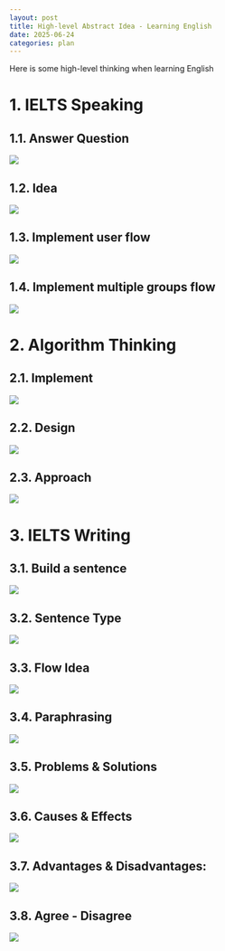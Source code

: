 ```yaml
---
layout: post
title: High-level Abstract Idea - Learning English
date: 2025-06-24
categories: plan
---
```


Here is some high-level thinking when learning English

# 1. IELTS Speaking

## 1.1. Answer Question

![](/images/IELTS/ielts_speaking_answer_question.jpeg)

## 1.2. Idea

![](/images/IELTS/ielts_speaking_idea.jpeg)

## 1.3. Implement user flow

![](/images/IELTS/ielts_speaking_user_flow.jpeg)

## 1.4. Implement multiple groups flow

![](/images/IELTS/ielts_speaking_multiple_group_flows.jpeg)

# 2. Algorithm Thinking

## 2.1. Implement

![](/images/IELTS/dsa_implement.jpeg)

## 2.2. Design

![](/images/IELTS/dsa_design.jpeg)

## 2.3. Approach

![](/images/IELTS/dsa_approach.jpeg)

# 3. IELTS Writing

## 3.1. Build a sentence

![](/images/IELTS/ielts_writing_write_a_sentence.png)

## 3.2. Sentence Type

![](/images/IELTS/ielts_writing_sentence.jpeg)

## 3.3. Flow Idea

![](/images/IELTS/ielts_writing_idea.png)

## 3.4. Paraphrasing

![](/images/IELTS/ielts_writing_paraphrase.png)

## 3.5. Problems & Solutions

![](/images/IELTS/ielts_writing_problems_solutions.png)

## 3.6. Causes & Effects

![](/images/IELTS/ielts_writing_cause_effect.png)

## 3.7. Advantages & Disadvantages:

![](/images/IELTS/ielts_writing_advantages_disadvantages.png)

## 3.8. Agree - Disagree

![](/images/IELTS/ielts_writing_agree_disagree.png)
